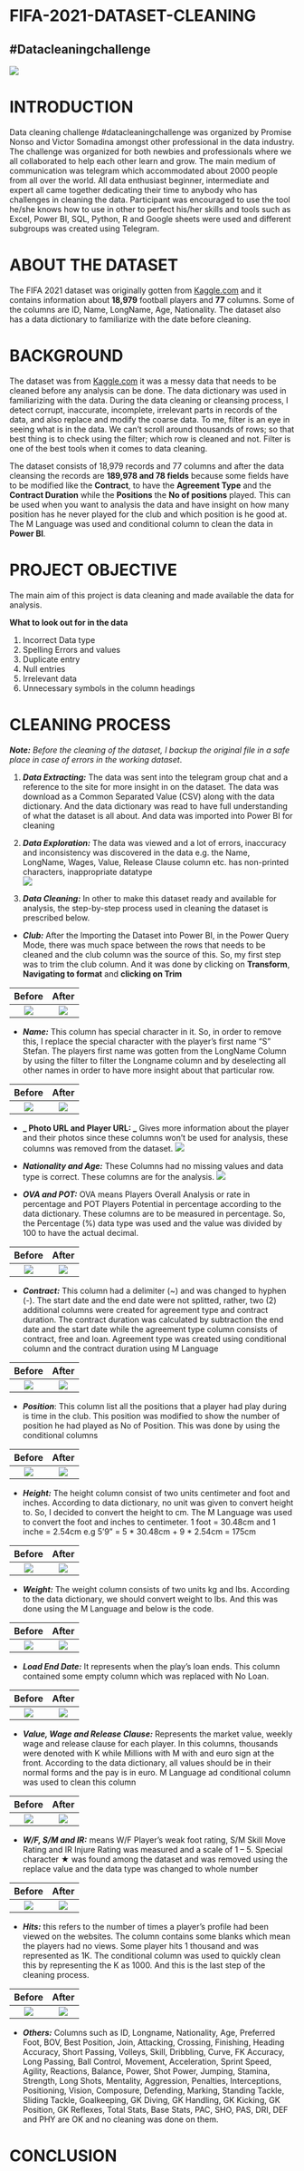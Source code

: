 # FIFA-2021-DATASET-CLEANING
## #Datacleaningchallenge
![](FIFAIMG.jpg)

# INTRODUCTION 
Data cleaning challenge #datacleaningchallenge was organized by Promise Nonso and Victor Somadina amongst other professional in the data industry. The challenge was organized for both newbies and professionals where we all collaborated to help each other learn and grow. The main medium of communication was telegram which accommodated about 2000 people from all over the world. All data enthusiast beginner, intermediate and expert all came together dedicating their time to anybody who has challenges in cleaning the data. Participant was encouraged to use the tool he/she knows how to use in other to perfect his/her skills and tools such as Excel, Power BI, SQL, Python, R and Google sheets were used and different subgroups was created using Telegram.

# ABOUT THE DATASET 
The FIFA 2021 dataset was originally gotten from [Kaggle.com](https://www.kaggle.com/datasets/yagunnersya/fifa-21-messy-raw-dataset-for-cleaning-exploring) and it contains information about **18,979** football players and **77** columns. Some of the columns are ID, Name, LongName, Age, Nationality. The dataset also has a data dictionary to familiarize with the date before cleaning. 

# BACKGROUND 
The dataset was from [Kaggle.com](https://www.kaggle.com/datasets/yagunnersya/fifa-21-messy-raw-dataset-for-cleaning-exploring) it was a messy data that needs to be cleaned before any analysis can be done. The data dictionary was used in familiarizing with the data. During the data cleaning or cleansing process, I detect corrupt, inaccurate, incomplete, irrelevant parts in records of the data, and also replace and modify the coarse data. To me, filter is an eye in seeing what is in the data. We can’t scroll around thousands of rows; so that best thing is to check using the filter; which row is cleaned and not. Filter is one of the best tools when it comes to data cleaning.

The dataset consists of 18,979 records and 77 columns and after the data cleansing the records are **189,978 and 78 fields** because some fields have to be modified like the **Contract**, to have the **Agreement Type** and the **Contract Duration** while the **Positions** the **No of positions** played. This can be used when you want to analysis the data and have insight on how many position has he never played for the club and which position is he good at. The M Language was used and conditional column to clean the data in **Power BI**.  
 
# PROJECT OBJECTIVE 
The main aim of this project is data cleaning and made available the data for analysis. 

**What to look out for in the data** 
1.	Incorrect Data type 
2.	Spelling Errors and values 
3.	Duplicate entry
4.	Null entries 
5.	Irrelevant data 
6.	Unnecessary symbols in the column headings 

# CLEANING PROCESS 
**_Note:_** _Before the cleaning of the dataset, I backup the original file in a safe place in case of errors in the working dataset_. 

1.	**_Data Extracting:_** The data was sent into the telegram group chat and a reference to the site for more insight in on the dataset. The data was download as a Common Separated Value (CSV) along with the data dictionary. And the data dictionary was read to have full understanding of what the dataset is all about. And data was imported into Power BI for cleaning 

2. **_Data Exploration:_** The data was viewed and a lot of errors, inaccuracy and inconsistency was discovered in the data e.g. the Name, LongName, Wages, Value, Release Clause column etc. has non-printed characters, inappropriate datatype  
![](screenshotofuncleandata.JPG)

3.	**_Data Cleaning:_** In other to make this dataset ready and available for analysis, the step-by-step process used in cleaning the dataset is prescribed below. 

   -	**_Club:_** After the Importing the Dataset into Power BI, in the Power Query Mode, there was much space between the rows that needs to be cleaned and the club column  was the source of this. So, my first step was to trim the club column. And it was done by clicking on **Transform**, **Navigating to format** and **clicking on Trim** 


| Before | After|
|:--------------------:|:--------------------:|
|  ![](BeforeClub.JPG) | ![](AfterClubs.JPG) |

   - **_Name:_** This column has special character in it. So, in order to remove this, I replace the special character with the player’s first name “S” Stefan. The players first name was gotten from the LongName Column by using the filter to filter the Longname column and by deselecting all other names in order to have more insight about that particular row. 

Before   |   After 
:-----------------------:|:-----------------------:
 ![](Beforename.JPG) |  ![](AfterName.JPG) 

  - **_ Photo URL and Player URL: _** Gives more information about the player and their photos since these columns won’t be used for analysis, these columns was removed from the dataset. 
![](playerUrl.JPG)

  -  **_Nationality and Age:_** These Columns had no missing values and data type is correct. These columns are for the analysis. 
  ![](AGE.JPG) 
  
  - **_OVA and POT:_** OVA means Players Overall Analysis or rate in percentage and POT Players Potential in percentage according to the data dictionary. These columns are to be measured in percentage. So, the Percentage (%) data type was used and the value was divided by 100 to have the actual decimal. 
  
Before   |   After 
:-----------------------:|:-----------------------:
 ![](BeforeOVAPOT.JPG) |  ![](afterOVA.JPG) 
 
  - **_Contract:_** This column had a delimiter (~) and was changed to hyphen (-). The start date and the end date were not splitted, rather, two (2) additional columns were created for agreement type and contract duration. The contract duration was calculated by subtraction the end date and the start date while the agreement type column consists of contract, free and loan. Agreement type was created using conditional column and the contract duration using M Language  
  
Before   |   After 
:-----------------------:|:-----------------------:
 ![](contractbefore.JPG) |  ![](contractafter.JPG) 

  - **_Position_**: This column list all the positions that a player had play during is time in the club. This position was modified to show the number of position he had played as No of Position. This was done by using the conditional columns 

Before   |   After 
:-----------------------:|:-----------------------:
 ![](positionbefore.JPG) |  ![](positionAfter.JPG) 
 
  - **_Height:_** The height column consist of two units centimeter and foot and inches. According to data dictionary, no unit was given to convert height to. So, I decided to convert the height to cm. The M Language was used to convert the foot and inches to centimeter. 1 foot = 30.48cm and 1 inche = 2.54cm e.g 
5’9” = 5 * 30.48cm + 9 * 2.54cm = 175cm

Before   |   After 
:-----------------------:|:-----------------------:
 ![](beforeincheight.JPG) |  ![](Heightafter.JPG) 
 
   - **_Weight:_** The weight column consists of two units kg and lbs. According to the data dictionary, we should convert weight to lbs. And this was done using the M Language and below is the code. 

Before   |   After 
:-----------------------:|:-----------------------:
 ![](WeightBefore.JPG) |  ![](Weightafter.JPG) 
 
 - **_Load End Date:_** It represents when the play’s loan ends. This column contained some empty column which was replaced with No Loan. 

Before   |   After 
:-----------------------:|:-----------------------:
 ![](Beforename.JPG) |  ![](AfterName.JPG) 
 
  - **_Value, Wage and Release Clause:_** Represents the market value, weekly wage and release clause for each player. In this columns, thousands were denoted with K while Millions with M with and euro sign at the front. According to the data dictionary, all values should be in their normal forms and the pay is in euro. M Language ad conditional column was used to clean this column 

Before   |   After 
:-----------------------:|:-----------------------:
 ![](VWRbefore.JPG) |  ![](VWRafter.JPG) 
 
  - **_W/F, S/M and IR:_** means W/F Player’s weak foot rating, S/M Skill Move Rating and IR Injure Rating was measured and a scale of 1 – 5. Special character ★ was found among the dataset and was removed using the replace value and the data type was changed to whole number  

Before   |   After 
:-----------------------:|:-----------------------:
 ![](WFSMIRbefore.JPG) |  ![](WFSMIRafter.JPG) 

 - **_Hits:_** this refers to the number of times a player’s profile had been viewed on the websites. The column contains some blanks which mean the players had no views. Some player hits 1 thousand and was represented as 1K. The conditional column was used to quickly clean this by representing the K as 1000. And this is the last step of the cleaning process. 

Before   |   After 
:-----------------------:|:-----------------------:
 ![](Hitsbefore.JPG) |  ![](Hitsafter.JPG) 
 
  - **_Others:_** Columns such as ID, Longname, Nationality, Age, Preferred Foot, BOV, Best Position, Join, Attacking, Crossing, Finishing, Heading Accuracy, Short Passing, Volleys, Skill, Dribbling, Curve, FK Accuracy, Long Passing, Ball Control, Movement, Acceleration, Sprint Speed, Agility, Reactions, Balance, Power, Shot Power, Jumping, Stamina, Strength, Long Shots, Mentality, Aggression, Penalties, Interceptions, Positioning, Vision, Composure, Defending, Marking, Standing Tackle, Sliding Tackle, Goalkeeping, GK Diving, GK Handling, GK Kicking, GK Position, GK Reflexes, Total Stats, Base Stats, PAC, SHO, PAS, DRI, DEF and PHY  are OK and no cleaning was done on them.

# CONCLUSION
